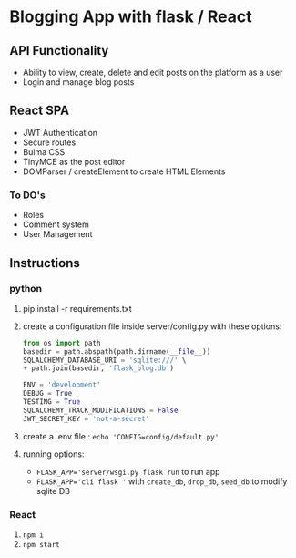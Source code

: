 # Blogging App with flask / React

## API Functionality

- Ability to view, create, delete and edit posts on the platform as a user
- Login and manage blog posts

## React SPA

- JWT Authentication
- Secure routes
- Bulma CSS
- TinyMCE as the post editor
- DOMParser / createElement to create HTML Elements

### To DO's

- Roles
- Comment system
- User Management

## Instructions

### python

1. pip install -r requirements.txt

2. create a configuration file inside server/config.py with these options:
   
   ```python
   from os import path
   basedir = path.abspath(path.dirname(__file__))
   SQLALCHEMY_DATABASE_URI = 'sqlite:///' \
   + path.join(basedir, 'flask_blog.db')
   
   ENV = 'development'
   DEBUG = True
   TESTING = True
   SQLALCHEMY_TRACK_MODIFICATIONS = False
   JWT_SECRET_KEY = 'not-a-secret'
   ```
   
   
   

3. create a .env file : `echo 'CONFIG=config/default.py'`

4. running options:
   
   - `FLASK_APP='server/wsgi.py flask run` to run app 
   - `FLASK_APP='cli flask '` with `create_db`, `drop_db`, `seed_db` to modify sqlite DB

### React

1. `npm i`
2. `npm start`
